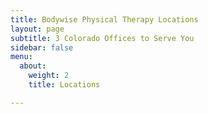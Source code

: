 ```yaml
---
title: Bodywise Physical Therapy Locations
layout: page
subtitle: 3 Colorado Offices to Serve You
sidebar: false
menu:
  about:
    weight: 2
    title: Locations

---
```

